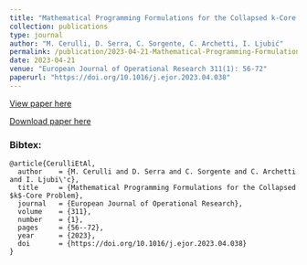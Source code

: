 ```yaml
---
title: "Mathematical Programming Formulations for the Collapsed k-Core Problem"
collection: publications
type: journal
author: "M. Cerulli, D. Serra, C. Sorgente, C. Archetti, I. Ljubić"
permalink: /publication/2023-04-21-Mathematical-Programming-Formulations-for-the-Collapsed-k-Core-Problem
date: 2023-04-21
venue: "European Journal of Operational Research 311(1): 56-72"
paperurl: "https://doi.org/10.1016/j.ejor.2023.04.038"
---
```


[View paper here](https://doi.org/10.1016/j.ejor.2023.04.038)

[Download paper here](https://arxiv.org/abs/2211.14833)

### Bibtex:

```
@article{CerulliEtAl,
  author    = {M. Cerulli and D. Serra and C. Sorgente and C. Archetti and I. Ljubi\'c},
  title     = {Mathematical Programming Formulations for the Collapsed $k$-Core Problem},
  journal   = {European Journal of Operational Research},
  volume    = {311},
  number    = {1},
  pages     = {56--72},
  year      = {2023},
  doi       = {https://doi.org/10.1016/j.ejor.2023.04.038}
}
```
